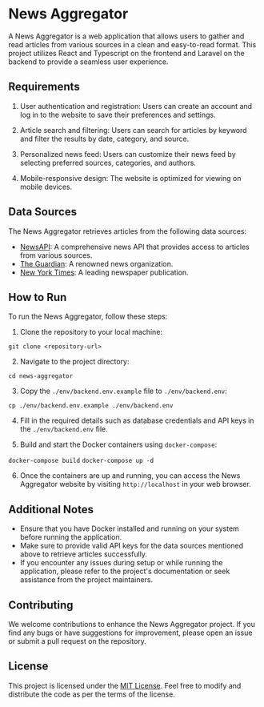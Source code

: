 News Aggregator
===============

A News Aggregator is a web application that allows users to gather and read articles from various sources in a clean and easy-to-read format. This project utilizes React and Typescript on the frontend and Laravel on the backend to provide a seamless user experience.

Requirements
------------

1.  User authentication and registration: Users can create an account and log in to the website to save their preferences and settings.
    
2.  Article search and filtering: Users can search for articles by keyword and filter the results by date, category, and source.
    
3.  Personalized news feed: Users can customize their news feed by selecting preferred sources, categories, and authors.
    
4.  Mobile-responsive design: The website is optimized for viewing on mobile devices.
    

Data Sources
------------

The News Aggregator retrieves articles from the following data sources:

*   [NewsAPI](https://newsapi.org/): A comprehensive news API that provides access to articles from various sources.
*   [The Guardian](https://www.theguardian.com/): A renowned news organization.
*   [New York Times](https://www.nytimes.com/): A leading newspaper publication.

How to Run
----------

To run the News Aggregator, follow these steps:

1.  Clone the repository to your local machine:

`git clone <repository-url>`

2.  Navigate to the project directory:

`cd news-aggregator`

3.  Copy the `./env/backend.env.example` file to `./env/backend.env`:

`cp ./env/backend.env.example ./env/backend.env`

4.  Fill in the required details such as database credentials and API keys in the `./env/backend.env` file.
    
5.  Build and start the Docker containers using `docker-compose`:
    

`docker-compose build`
`docker-compose up -d`

6.  Once the containers are up and running, you can access the News Aggregator website by visiting `http://localhost` in your web browser.

Additional Notes
----------------

*   Ensure that you have Docker installed and running on your system before running the application.
*   Make sure to provide valid API keys for the data sources mentioned above to retrieve articles successfully.
*   If you encounter any issues during setup or while running the application, please refer to the project's documentation or seek assistance from the project maintainers.

Contributing
------------

We welcome contributions to enhance the News Aggregator project. If you find any bugs or have suggestions for improvement, please open an issue or submit a pull request on the repository.

License
-------

This project is licensed under the [MIT License](LICENSE). Feel free to modify and distribute the code as per the terms of the license.
